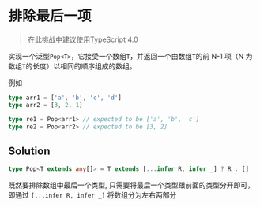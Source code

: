 # 排除最后一项

> 在此挑战中建议使用TypeScript 4.0

实现一个泛型`Pop<T>`，它接受一个数组`T`，并返回一个由数组`T`的前 N-1 项（N 为数组`T`的长度）以相同的顺序组成的数组。

例如

```ts
type arr1 = ['a', 'b', 'c', 'd']
type arr2 = [3, 2, 1]

type re1 = Pop<arr1> // expected to be ['a', 'b', 'c']
type re2 = Pop<arr2> // expected to be [3, 2]
```

## Solution

```ts
type Pop<T extends any[]> = T extends [...infer R, infer _] ? R : []
```

既然要排除数组中最后一个类型, 只需要将最后一个类型跟前面的类型分开即可，即通过 `[...infer R, infer _]` 将数组分为左右两部分
